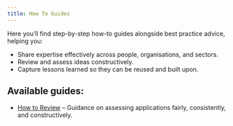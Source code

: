 ```yaml
---
title: How To Guides
--- 
```


Here you’ll find step-by-step how-to guides alongside best practice advice, helping you:

* Share expertise effectively across people, organisations, and sectors.
* Review and assess ideas constructively.
* Capture lessons learned so they can be reused and built upon.

## Available guides:

* [How to Review](how-to-review.md) – Guidance on assessing applications fairly, consistently, and constructively.